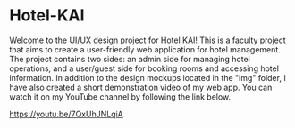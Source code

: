 # Hotel-KAI

Welcome to the UI/UX design project for Hotel KAI! 
This is a faculty project that aims to create a user-friendly web application for hotel management. 
The project contains two sides: an admin side for managing hotel operations, and a user/guest side for booking rooms and accessing hotel information. 
In addition to the design mockups located in the "img" folder, I have also created a short demonstration video of my web app. You can watch it on my YouTube channel by following the link below. 

https://youtu.be/7QxUhJNLqiA
